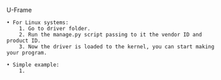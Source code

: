﻿U-Frame

    • For Linux systems:
        1. Go to driver folder.
        2. Run the manage.py script passing to it the vendor ID and product ID.
        3. Now the driver is loaded to the kernel, you can start making your program.

    • Simple example:
        1. 
